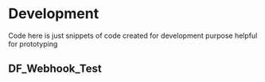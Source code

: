 # Development

Code here is just snippets of code created for development purpose helpful for prototyping

## DF_Webhook_Test
